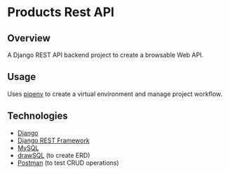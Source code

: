 # Products Rest API

## Overview

A Django REST API backend project to create a browsable Web API.

## Usage

Uses [pipenv](https://github.com/pypa/pipenv) to create a virtual environment and manage project workflow.

## Technologies

- [Django](https://www.djangoproject.com)
- [Django REST Framework](https://www.django-rest-framework.org)
- [MySQL](https://www.mysql.com)
- [drawSQL](https://drawsql.app) (to create ERD)
- [Postman](https://www.postman.com) (to test CRUD operations)
